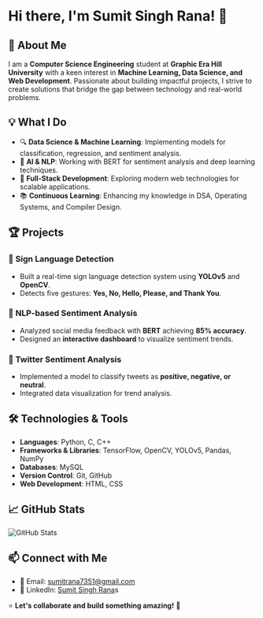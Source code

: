 # Hi there, I'm Sumit Singh Rana! 👋

## 🚀 About Me
I am a **Computer Science Engineering** student at **Graphic Era Hill University** with a keen interest in **Machine Learning, Data Science, and Web Development**. Passionate about building impactful projects, I strive to create solutions that bridge the gap between technology and real-world problems.

## 💡 What I Do
- 🔍 **Data Science & Machine Learning**: Implementing models for classification, regression, and sentiment analysis.
- 🤖 **AI & NLP**: Working with BERT for sentiment analysis and deep learning techniques.
- 🎯 **Full-Stack Development**: Exploring modern web technologies for scalable applications.
- 📚 **Continuous Learning**: Enhancing my knowledge in DSA, Operating Systems, and Compiler Design.

## 🏆 Projects
### 🔹 Sign Language Detection
- Built a real-time sign language detection system using **YOLOv5** and **OpenCV**.
- Detects five gestures: **Yes, No, Hello, Please, and Thank You**.

### 🔹 NLP-based Sentiment Analysis
- Analyzed social media feedback with **BERT** achieving **85% accuracy**.
- Designed an **interactive dashboard** to visualize sentiment trends.

### 🔹 Twitter Sentiment Analysis
- Implemented a model to classify tweets as **positive, negative, or neutral**.
- Integrated data visualization for trend analysis.

## 🛠️ Technologies & Tools
- **Languages**: Python, C, C++
- **Frameworks & Libraries**: TensorFlow, OpenCV, YOLOv5, Pandas, NumPy
- **Databases**: MySQL
- **Version Control**: Git, GitHub
- **Web Development**: HTML, CSS

## 📈 GitHub Stats
![GitHub Stats](https://github-readme-stats.vercel.app/api?username=SumitSinghRana&show_icons=true&theme=radical)

## 📫 Connect with Me
- 📧 Email: sumitrana7351@gmail.com
- 💼 LinkedIn: [Sumit Singh Rana](https://www.linkedin.com/in/sumit-singh-rana-b26946309)s


⭐ **Let's collaborate and build something amazing!** 🚀
